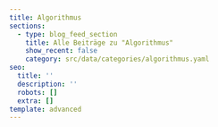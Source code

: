 ```yaml
---
title: Algorithmus
sections:
  - type: blog_feed_section
    title: Alle Beiträge zu "Algorithmus"
    show_recent: false
    category: src/data/categories/algorithmus.yaml
seo:
  title: ''
  description: ''
  robots: []
  extra: []
template: advanced
---
```

